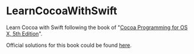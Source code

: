 # LearnCocoaWithSwift
Learn Cocoa with Swift following the book of "[Cocoa Programming for OS X, 5th Edition](https://www.bignerdranch.com/we-write/cocoa-programming/)".

Official solutions for this book could be found [here](https://github.com/bignerdranch/cocoa-programming-for-osx-5e).
